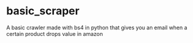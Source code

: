 # basic_scraper
A basic crawler made with bs4 in python that gives you an email when a certain product drops value in amazon
